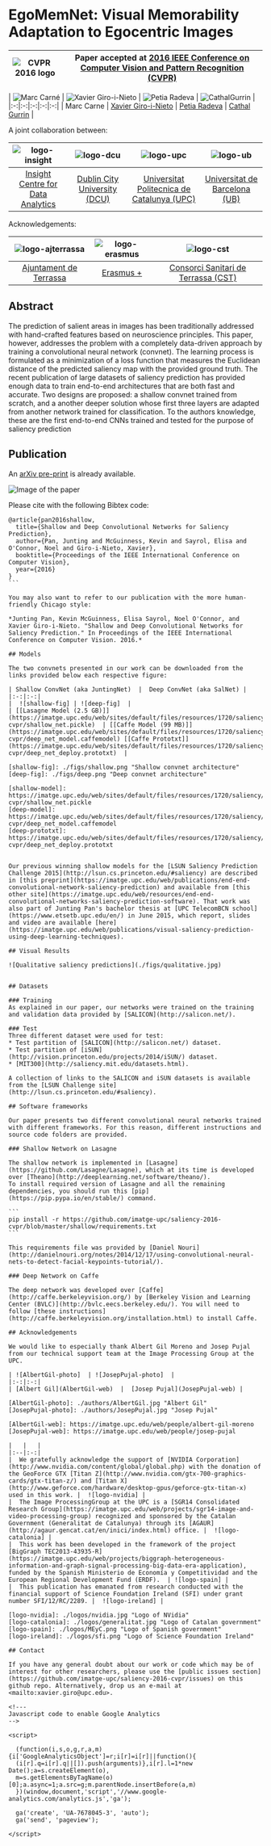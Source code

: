 # EgoMemNet: Visual Memorability Adaptation to Egocentric Images

|  ![CVPR 2016 logo][logo-cvpr] | Paper accepted at [2016 IEEE Conference on Computer Vision and Pattern Recognition (CVPR)](http://cvpr2016.thecvf.com/)   |
|:-:|---|

[logo-cvpr]: ./logos/cvpr2016.jpg "CVPR 2016 logo"

| ![Marc Carné][MarcCarne-photo]  | ![Xavier Giro-i-Nieto][XavierGiro-photo]   | ![Petia Radeva][PetiaRadeva-photo]  | ![CathalGurrin][CathalGurrin-photo]  |
|:-:|:-:|:-:|:-:|:-:|
| Marc Carne  | [Xavier Giro-i-Nieto][XavierGiro-web]   | [Petia Radeva][PetiaRadeva-web] | [Cathal Gurrin][CathalGurrin-web]   |



[CathalGurrin-web]: https://www.insight-centre.org/users/cathal-gurrin
[PetiaRadeva-web]: http://www.cvc.uab.es/~petia/
[XavierGiro-web]: https://imatge.upc.edu/web/people/xavier-giro

[MarcCarne-photo]: ./authors/MarcCarne.jpg "Marc Carné"
[PetiaRadeva-photo]: ./authors/PetiaRadeva.jpg "Petia Radeva"
[CathalGurrin-photo]: ./authors/CathalGurrin.jpg "Cathal Gurrin"
[XavierGiro-photo]: ./authors/XavierGiro.jpg "Xavier Giro-i-Nieto"

A joint collaboration between:

| ![logo-insight] | ![logo-dcu] | ![logo-upc] | ![logo-ub] |
|:-:|:-:|:-:|:-:|
| [Insight Centre for Data Analytics][insight-web] | [Dublin City University (DCU)][dcu-web]  |[Universitat Politecnica de Catalunya (UPC)][upc-web]   | [Universitat de Barcelona (UB)][ub-web]  |

[insight-web]: https://www.insight-centre.org/
[dcu-web]: http://www.dcu.ie/
[upc-web]: http://www.upc.edu/?set_language=en
[ub-web]: http://www.ub.edu/web/ub/en/
[gpi-web]: https://imatge.upc.edu/web/


[logo-insight]: ./logos/insight.jpg "Insight Centre for Data Analytics"
[logo-dcu]: ./logos/dcu.png "Dublin City University"
[logo-upc]: ./logos/upc.jpg "Universitat Politecnica de Catalunya"
[logo-ub]: ./logos/ub.jpg "Universitat de Barcelona"

Acknowledgements:

| ![logo-ajterrassa] | ![logo-erasmus] | ![logo-cst] |
|:-:|:-:|:-:|
| [Ajuntament de Terrassa][ajterrassa-web] | [Erasmus +][erasmus-web]  |[Consorci Sanitari de Terrassa (CST)][cst-web]   |

[ajterrassa-web]: https://www.terrassa.cat
[erasmus-web]: http://www.oapee.es/oapee/inicio/ErasmusPlus.html
[cst-web]: http://www.cst.cat

[logo-ajterrassa]: ./logos/ajterrassa.jpg "Ajuntament de Terrassa"
[logo-erasmus]: ./logos/erasmus.png "Erasmus +"
[logo-cst]: ./logos/cst.jpg "Consorci Sanitari de Terrassa"



## Abstract

The prediction of salient areas in images has been traditionally addressed with hand-crafted features based on neuroscience principles. This paper, however, addresses the problem with a completely data-driven approach by training a convolutional neural network (convnet). The learning process is formulated as a minimization of a loss function that measures the Euclidean distance of the predicted saliency map with the provided ground truth. The recent publication of large datasets of saliency prediction has provided enough data to train end-to-end architectures that are both fast and accurate. Two designs are proposed: a shallow convnet trained from scratch, and a another deeper solution whose first three layers are adapted from another network trained for classification.
To the authors knowledge, these are the first end-to-end CNNs trained and tested for the purpose of saliency prediction

## Publication

An [arXiv pre-print](http://arxiv.org/abs/1603.00845) is already available.

![Image of the paper](./figs/paper.jpg)

Please cite with the following Bibtex code:

````
@article{pan2016shallow,
  title={Shallow and Deep Convolutional Networks for Saliency Prediction},
  author={Pan, Junting and McGuinness, Kevin and Sayrol, Elisa and O'Connor, Noel and Giro-i-Nieto, Xavier},
  booktitle={Proceedings of the IEEE International Conference on Computer Vision},
  year={2016}
}
```

You may also want to refer to our publication with the more human-friendly Chicago style:

*Junting Pan, Kevin McGuinness, Elisa Sayrol, Noel O'Connor, and Xavier Giro-i-Nieto. "Shallow and Deep Convolutional Networks for Saliency Prediction." In Proceedings of the IEEE International Conference on Computer Vision. 2016.*

## Models

The two convnets presented in our work can be downloaded from the links provided below each respective figure:

| Shallow ConvNet (aka JuntingNet)  |  Deep ConvNet (aka SalNet) |
|:-:|:-:|
|  ![shallow-fig] | ![deep-fig]  |
| [[Lasagne Model (2.5 GB)]](https://imatge.upc.edu/web/sites/default/files/resources/1720/saliency/2016-cvpr/shallow_net.pickle)  | [[Caffe Model (99 MB)]](https://imatge.upc.edu/web/sites/default/files/resources/1720/saliency/2016-cvpr/deep_net_model.caffemodel) [[Caffe Prototxt]](https://imatge.upc.edu/web/sites/default/files/resources/1720/saliency/2016-cvpr/deep_net_deploy.prototxt)  |

[shallow-fig]: ./figs/shallow.png "Shallow convnet architecture"
[deep-fig]: ./figs/deep.png "Deep convnet architecture"

[shallow-model]: https://imatge.upc.edu/web/sites/default/files/resources/1720/saliency/2016-cvpr/shallow_net.pickle
[deep-model]: https://imatge.upc.edu/web/sites/default/files/resources/1720/saliency/2016-cvpr/deep_net_model.caffemodel
[deep-prototxt]: https://imatge.upc.edu/web/sites/default/files/resources/1720/saliency/2016-cvpr/deep_net_deploy.prototxt


Our previous winning shallow models for the [LSUN Saliency Prediction Challenge 2015](http://lsun.cs.princeton.edu/#saliency) are described in [this preprint](https://imatge.upc.edu/web/publications/end-end-convolutional-network-saliency-prediction) and available from [this other site](https://imatge.upc.edu/web/resources/end-end-convolutional-networks-saliency-prediction-software). That work was also part of Junting Pan's bachelor thesis at [UPC TelecomBCN school](https://www.etsetb.upc.edu/en/) in June 2015, which report, slides and video are available [here](https://imatge.upc.edu/web/publications/visual-saliency-prediction-using-deep-learning-techniques).

## Visual Results

![Qualitative saliency predictions](./figs/qualitative.jpg)


## Datasets

### Training
As explained in our paper, our networks were trained on the training and validation data provided by [SALICON](http://salicon.net/).

### Test
Three different dataset were used for test:
* Test partition of [SALICON](http://salicon.net/) dataset.
* Test partition of [iSUN](http://vision.princeton.edu/projects/2014/iSUN/) dataset.
* [MIT300](http://saliency.mit.edu/datasets.html).

A collection of links to the SALICON and iSUN datasets is available from the [LSUN Challenge site](http://lsun.cs.princeton.edu/#saliency).

## Software frameworks

Our paper presents two different convolutional neural networks trained with different frameworks. For this reason, different instructions and source code folders are provided.

### Shallow Network on Lasagne

The shallow network is implemented in [Lasagne](https://github.com/Lasagne/Lasagne), which at its time is developed over [Theano](http://deeplearning.net/software/theano/).
To install required version of Lasagne and all the remaining dependencies, you should run this [pip](https://pip.pypa.io/en/stable/) command.

```
pip install -r https://github.com/imatge-upc/saliency-2016-cvpr/blob/master/shallow/requirements.txt
```

This requirements file was provided by [Daniel Nouri](http://danielnouri.org/notes/2014/12/17/using-convolutional-neural-nets-to-detect-facial-keypoints-tutorial/).

### Deep Network on Caffe

The deep network was developed over [Caffe](http://caffe.berkeleyvision.org/) by [Berkeley Vision and Learning Center (BVLC)](http://bvlc.eecs.berkeley.edu/). You will need to follow [these instructions](http://caffe.berkeleyvision.org/installation.html) to install Caffe.

## Acknowledgements

We would like to especially thank Albert Gil Moreno and Josep Pujal from our technical support team at the Image Processing Group at the UPC.

| ![AlbertGil-photo]  | ![JosepPujal-photo]  |
|:-:|:-:|
| [Albert Gil](AlbertGil-web)  |  [Josep Pujal](JosepPujal-web) |

[AlbertGil-photo]: ./authors/AlbertGil.jpg "Albert Gil"
[JosepPujal-photo]: ./authors/JosepPujal.jpg "Josep Pujal"

[AlbertGil-web]: https://imatge.upc.edu/web/people/albert-gil-moreno
[JosepPujal-web]: https://imatge.upc.edu/web/people/josep-pujal

|   |   |
|:--|:-:|
|  We gratefully acknowledge the support of [NVIDIA Corporation](http://www.nvidia.com/content/global/global.php) with the donation of the GeoForce GTX [Titan Z](http://www.nvidia.com/gtx-700-graphics-cards/gtx-titan-z/) and [Titan X](http://www.geforce.com/hardware/desktop-gpus/geforce-gtx-titan-x) used in this work. |  ![logo-nvidia] |
|  The Image ProcessingGroup at the UPC is a [SGR14 Consolidated Research Group](https://imatge.upc.edu/web/projects/sgr14-image-and-video-processing-group) recognized and sponsored by the Catalan Government (Generalitat de Catalunya) through its [AGAUR](http://agaur.gencat.cat/en/inici/index.html) office. |  ![logo-catalonia] |
|  This work has been developed in the framework of the project [BigGraph TEC2013-43935-R](https://imatge.upc.edu/web/projects/biggraph-heterogeneous-information-and-graph-signal-processing-big-data-era-application), funded by the Spanish Ministerio de Economía y Competitividad and the European Regional Development Fund (ERDF).  | ![logo-spain] |
|  This publication has emanated from research conducted with the financial support of Science Foundation Ireland (SFI) under grant number SFI/12/RC/2289. |  ![logo-ireland] |

[logo-nvidia]: ./logos/nvidia.jpg "Logo of NVidia"
[logo-catalonia]: ./logos/generalitat.jpg "Logo of Catalan government"
[logo-spain]: ./logos/MEyC.png "Logo of Spanish government"
[logo-ireland]: ./logos/sfi.png "Logo of Science Foundation Ireland"

## Contact

If you have any general doubt about our work or code which may be of interest for other researchers, please use the [public issues section](https://github.com/imatge-upc/saliency-2016-cvpr/issues) on this github repo. Alternatively, drop us an e-mail at <mailto:xavier.giro@upc.edu>.

<!---
Javascript code to enable Google Analytics
-->

<script>

  (function(i,s,o,g,r,a,m){i['GoogleAnalyticsObject']=r;i[r]=i[r]||function(){
  (i[r].q=i[r].q||[]).push(arguments)},i[r].l=1*new Date();a=s.createElement(o),
  m=s.getElementsByTagName(o)[0];a.async=1;a.src=g;m.parentNode.insertBefore(a,m)
  })(window,document,'script','//www.google-analytics.com/analytics.js','ga');

  ga('create', 'UA-7678045-3', 'auto');
  ga('send', 'pageview');

</script>
